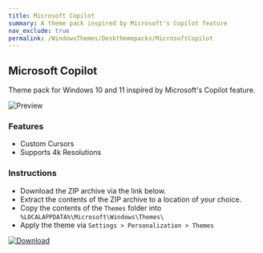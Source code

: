 ```yaml
---
title: Microsoft Copilot
summary: A theme pack inspired by Microsoft's Copilot feature
nav_exclude: true
permalink: /WindowsThemes/Deskthemepacks/MicrosoftCopilot
---
```


## Microsoft Copilot

Theme pack for Windows 10 and 11 inspired by Microsoft's Copilot feature.

![Preview](https://gitlab.com/the-back-room/deskthemepacks/sfw/copilot/-/raw/main/Extras/Preview.bmp)

### Features

- Custom Cursors
- Supports 4k Resolutions

### Instructions

- Download the ZIP archive via the link below.
- Extract the contents of the ZIP archive to a location of your choice.
- Copy the contents of the `Themes` folder into `%LOCALAPPDATA%\Microsoft\Windows\Themes\`
- Apply the theme via `Settings > Personalization > Themes`

[![Download](https://img.shields.io/badge/Download-black?style=plastic&logoColor=white&logoSize=auto&labelColor=green&color=black&cacheSeconds=3600)](https://gitlab.com/the-back-room/deskthemepacks/sfw/copilot/-/archive/main/copilot-main.zip)